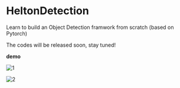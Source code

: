 # HeltonDetection
Learn to build an Object Detection framwork from scratch (based on Pytorch)

The codes will be released soon, stay tuned!

**demo**

![1](https://github.com/Scienthusiasts/HeltonDetection/blob/main/demo/1.png)

![2](https://github.com/Scienthusiasts/HeltonDetection/blob/main/demo/2.png)
